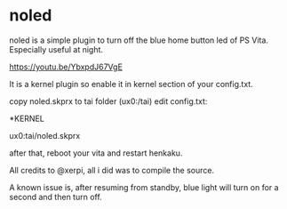 # noled
noled is a simple plugin to turn off the blue home button led of PS Vita. Especially useful at night.

https://youtu.be/YbxpdJ67VgE

It is a kernel plugin so enable it in kernel section of your config.txt.

copy noled.skprx to tai folder (ux0:/tai)
edit config.txt:

*KERNEL

ux0:tai/noled.skprx

after that, reboot your vita and restart henkaku.

All credits to @xerpi, all i did was to compile the source.

A known issue is, after resuming from standby, blue light will turn on for a second and then turn off.
